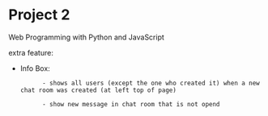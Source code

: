 # Project 2

Web Programming with Python and JavaScript

extra feature:

- Info Box:  
            
            - shows all users (except the one who created it) when a new chat room was created (at left top of page)
            
            - show new message in chat room that is not opend
